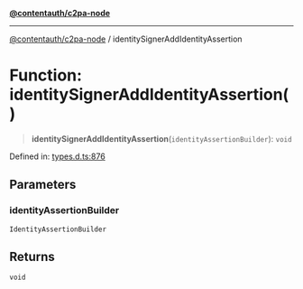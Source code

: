 [**@contentauth/c2pa-node**](../README.md)

***

[@contentauth/c2pa-node](../README.md) / identitySignerAddIdentityAssertion

# Function: identitySignerAddIdentityAssertion()

> **identitySignerAddIdentityAssertion**(`identityAssertionBuilder`): `void`

Defined in: [types.d.ts:876](https://github.com/contentauth/c2pa-node-v2/blob/c336e36bb30fc393837615821d0e64cbfdcdeea6/js-src/types.d.ts#L876)

## Parameters

### identityAssertionBuilder

`IdentityAssertionBuilder`

## Returns

`void`
